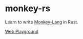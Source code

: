 # monkey-rs

Learn to write [Monkey-Lang](https://monkeylang.org/) in Rust.

[Web Playground](https://ahabhgk.github.io/monkey-rs/)
